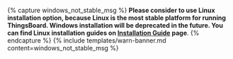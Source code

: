{% capture windows_not_stable_msg %}
**Please consider to use Linux installation option, because Linux is the most stable platform for running ThingsBoard. Windows installation will be deprecated in the future. You can find Linux installation guides on [Installation Guide](/docs/user-guide/install/{{docsPrefix}}installation-options/) page**.
{% endcapture %}
{% include templates/warn-banner.md content=windows_not_stable_msg %}